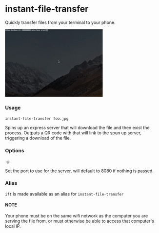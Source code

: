 # instant-file-transfer
Quickly transfer files from your terminal to your phone.

![Example GIF](animation.gif?raw=true "Example GIF")

### Usage
`instant-file-transfer foo.jpg`

Spins up an express server that will download the file and then exist the process. Outputs a QR code with that will link to the spun up server, triggering a download of the file.

### Options
`-p`

Set the port to use for the server, will default to 8080 if nothing is passed.

### Alias
`ift` is made available as an alias for `instant-file-transfer`

#### NOTE
Your phone must be on the same wifi network as the computer you are serving the file from, or must otherwise be able to access that computer's local IP.
